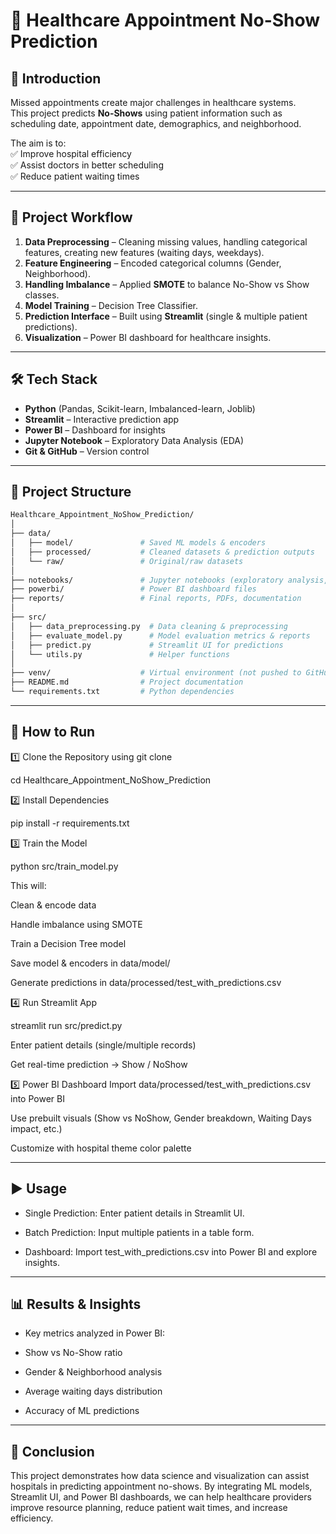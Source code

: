 # 🏥 Healthcare Appointment No-Show Prediction  


## 📌 Introduction  
Missed appointments create major challenges in healthcare systems.  
This project predicts **No-Shows** using patient information such as scheduling date, appointment date, demographics, and neighborhood.  

The aim is to:  
✅ Improve hospital efficiency  
✅ Assist doctors in better scheduling  
✅ Reduce patient waiting times  

---

## 🔄 Project Workflow  

1. **Data Preprocessing** – Cleaning missing values, handling categorical features, creating new features (waiting days, weekdays).  
2. **Feature Engineering** – Encoded categorical columns (Gender, Neighborhood).  
3. **Handling Imbalance** – Applied **SMOTE** to balance No-Show vs Show classes.  
4. **Model Training** – Decision Tree Classifier.  
5. **Prediction Interface** – Built using **Streamlit** (single & multiple patient predictions).  
6. **Visualization** – Power BI dashboard for healthcare insights.  

---

## 🛠 Tech Stack  

- **Python** (Pandas, Scikit-learn, Imbalanced-learn, Joblib)  
- **Streamlit** – Interactive prediction app  
- **Power BI** – Dashboard for insights  
- **Jupyter Notebook** – Exploratory Data Analysis (EDA)  
- **Git & GitHub** – Version control  


---

## 📂 Project Structure  

```bash
Healthcare_Appointment_NoShow_Prediction/
│
├── data/
│   ├── model/               # Saved ML models & encoders
│   ├── processed/           # Cleaned datasets & prediction outputs
│   └── raw/                 # Original/raw datasets
│
├── notebooks/               # Jupyter notebooks (exploratory analysis, experiments)
├── powerbi/                 # Power BI dashboard files
├── reports/                 # Final reports, PDFs, documentation
│
├── src/
│   ├── data_preprocessing.py  # Data cleaning & preprocessing
│   ├── evaluate_model.py      # Model evaluation metrics & reports
│   ├── predict.py             # Streamlit UI for predictions
│   └── utils.py               # Helper functions
│
├── venv/                    # Virtual environment (not pushed to GitHub, add to .gitignore)
├── README.md                # Project documentation
└── requirements.txt         # Python dependencies
```
---

## 🚀 How to Run
1️⃣ Clone the Repository using git clone

cd Healthcare_Appointment_NoShow_Prediction

2️⃣ Install Dependencies

pip install -r requirements.txt

3️⃣ Train the Model

python src/train_model.py

This will:

Clean & encode data

Handle imbalance using SMOTE

Train a Decision Tree model

Save model & encoders in data/model/

Generate predictions in data/processed/test_with_predictions.csv

4️⃣ Run Streamlit App

streamlit run src/predict.py

Enter patient details (single/multiple records)

Get real-time prediction → Show / NoShow

5️⃣ Power BI Dashboard
Import data/processed/test_with_predictions.csv into Power BI

Use prebuilt visuals (Show vs NoShow, Gender breakdown, Waiting Days impact, etc.)

Customize with hospital theme color palette

---

## ▶️ Usage

- Single Prediction: Enter patient details in Streamlit UI.

- Batch Prediction: Input multiple patients in a table form.

- Dashboard: Import test_with_predictions.csv into Power BI and explore insights.

---


## 📊 Results & Insights

- Key metrics analyzed in Power BI:

- Show vs No-Show ratio

- Gender & Neighborhood analysis

- Average waiting days distribution

- Accuracy of ML predictions

---

## 🏁 Conclusion

This project demonstrates how data science and visualization can assist hospitals in predicting appointment no-shows.
By integrating ML models, Streamlit UI, and Power BI dashboards, we can help healthcare providers improve resource planning, reduce patient wait times, and increase efficiency.
